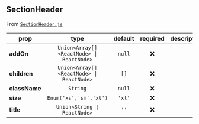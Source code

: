
## SectionHeader

From [`SectionHeader.js`](SectionHeader.js)



prop | type | default | required | description
---- | :----: | :-------: | :--------: | -----------
**addOn** | `Union<Array[]<ReactNode> \| ReactNode>` | `null` | :x: | 
**children** | `Union<Array[]<ReactNode> \| ReactNode>` | `[]` | :x: | 
**className** | `String` | `null` | :x: | 
**size** | `Enum('xs','sm','xl')` | `'xl'` | :x: | 
**title** | `Union<String \| ReactNode>` | `''` | :x: | 



